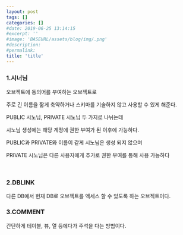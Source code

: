 ```yaml
---
layout: post
tags: []
categories: []
#date: 2019-06-25 13:14:15
#excerpt: ''
#image: 'BASEURL/assets/blog/img/.png'
#description:
#permalink:
title: 'title'
---
```



### 1.시너님

오브젝트에 동의어를 부여하는 오브젝트로

주로 긴 이름을 짧게 축약하거나 스키마를 기술하지 않고 사용할 수 있게 해준다.

PUBLIC 시노님, PRIVATE 시노님 두 가지로 나뉘는데

시노님 생성에는 해당 계정에 권한 부여가 된 이후에 가능하다.

PUBLIC과 PRIVATE와 이름이 같게 시노님은 생성 되지 않으며

PRIVATE 시노님은 다른 사용자에게 추가로 권한 부여를 통해 사용 가능하다

<br/>

### 2.DBLINK

다른 DB에서 현재 DB로 오브젝트를 엑세스 할 수 있도록 하는 오브젝트이다.



### 3.COMMENT

간단하게 테이블, 뷰, 열 등에다가 주석을 다는 방법이다.


